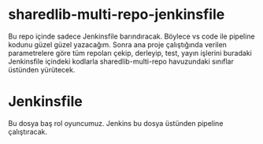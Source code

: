 # sharedlib-multi-repo-jenkinsfile
Bu repo içinde sadece Jenkinsfile barındıracak. Böylece vs code ile pipeline kodunu güzel güzel yazacağım. Sonra ana proje çalıştığında verilen parametrelere göre tüm repoları çekip, derleyip, test, yayın işlerini buradaki Jenkinsfile içindeki kodlarla sharedlib-multi-repo havuzundaki sınıflar üstünden yürütecek.

# Jenkinsfile
Bu dosya baş rol oyuncumuz. Jenkins bu dosya üstünden pipeline çalıştıracak.